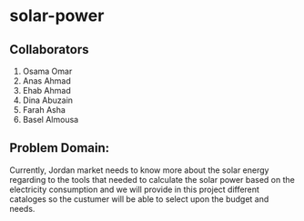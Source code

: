 # solar-power
## Collaborators
1. Osama Omar  
2. Anas Ahmad 
3. Ehab Ahmad 
4. Dina Abuzain
5. Farah Asha 
6. Basel Almousa

## Problem Domain:
Currently, Jordan market needs to know more about the solar energy regarding to the tools that needed to calculate the solar power based on the electricity consumption and we will provide in this project different cataloges so the custumer will be able to select upon the budget and needs.

